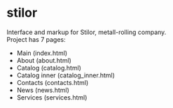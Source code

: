 # stilor
Interface and markup for Stilor, metall-rolling company.  
Project has 7 pages:  
+ Main (index.html)  
+ About (about.html)  
+ Catalog (catalog.html)  
+ Catalog inner (catalog_inner.html)  
+ Contacts (contacts.html)  
+ News (news.html)  
+ Services (services.html)  
